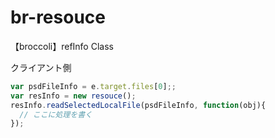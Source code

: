 # br-resouce
【broccoli】refInfo Class

クライアント側
```js
var psdFileInfo = e.target.files[0];;
var resInfo = new resouce();
resInfo.readSelectedLocalFile(psdFileInfo, function(obj){
  // ここに処理を書く
});
```
